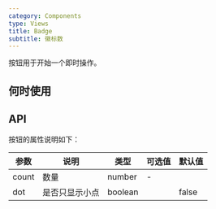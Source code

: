 ```yaml
---
category: Components
type: Views
title: Badge
subtitle: 徽标数
---
```


按钮用于开始一个即时操作。

## 何时使用


## API


按钮的属性说明如下：

参数 | 说明 | 类型 | 可选值 | 默认值
-----|-----|-----|------|------
count | 数量 | number | -
dot | 是否只显示小点 | boolean | | false


